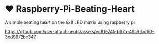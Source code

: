 # ❤️ Raspberry-Pi-Beating-Heart
A simple beating heart on the 8x8 LED matrix using raspberry pi

https://github.com/user-attachments/assets/ec81e745-b67a-49a9-bd60-3ed9972bc347
